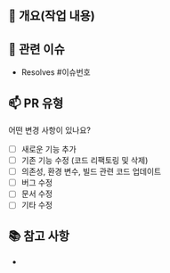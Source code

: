 <!-- 제목 형식: [#이슈번호] 구현 내용 (한글로)
  ex : #1 상품 조회 기능 구현 -->

## 🔖 개요(작업 내용)
<!---- 변경 사항 및 관련 이슈에 대해 간단하게 작성해주세요. 어떻게보다 무엇을 왜 수정했는지 설명해주세요. -->

## 📌 관련 이슈
<!---- 아래와 같이 Issue Number 연결 꼭 해주세요! ---->
- Resolves #이슈번호

## 📫 PR 유형
어떤 변경 사항이 있나요?

- [ ] 새로운 기능 추가
- [ ] 기존 기능 수정 (코드 리팩토링 및 삭제)
- [ ] 의존성, 환경 변수, 빌드 관련 코드 업데이트
- [ ] 버그 수정
- [ ] 문서 수정
- [ ] 기타 수정

## 📚 참고 사항
- 
